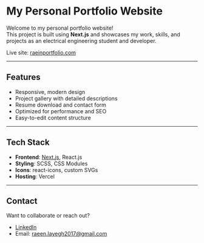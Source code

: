 # My Personal Portfolio Website

Welcome to my personal portfolio website!  
This project is built using **Next.js** and showcases my work, skills, and projects as an electrical engineering student and developer.

Live site: [raeinportfolio.com](https://raeinportfolio.com)

---

## Features

- Responsive, modern design
- Project gallery with detailed descriptions
- Resume download and contact form
- Optimized for performance and SEO
- Easy-to-edit content structure

---

## Tech Stack

- **Frontend**: [Next.js](https://nextjs.org/), React.js
- **Styling**: SCSS, CSS Modules
- **Icons**: react-icons, custom SVGs
- **Hosting**: Vercel

---

## Contact

Want to collaborate or reach out?

- [LinkedIn](https://www.linkedin.com/in/raeinlp?lipi=urn%3Ali%3Apage%3Ad_flagship3_profile_view_base_contact_details%3B83lXkAmuS1qO1J%2BuIkMImQ%3D%3D)
- Email: raeen.layegh2017@gmail.com
